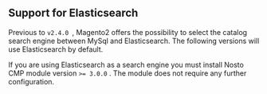 ## Support for Elasticsearch 

Previous to `v2.4.0 `, Magento2 offers the possibility to select the catalog search engine
between MySql and Elasticsearch. The following versions will use Elasticsearch by default.

If you are using Elasticsearch as a search engine you must install Nosto CMP module version `>= 3.0.0` .
The module does not require any further configuration.  
